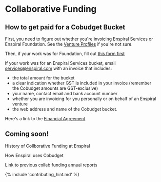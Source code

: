 # Collaborative Funding

## How to get paid for a Cobudget Bucket

First, you need to figure out whether you're invoicing Enspiral Services or Enspiral Foundation. See the [Venture Profiles](http://handbook.enspiral.com/venture_profiles.html) if you're not sure.

Then, if your work was for Foundation, fill out [this form first](https://docs.google.com/a/enspiral.com/forms/d/e/1FAIpQLSdr9pugQocyDm28R0he71za00bfLQ80Azgff9flSzKjpjFwog/viewform)

If your work was for an Enspiral Services bucket, email services@enspiral.com with an invoice that includes:
* the total amount for the bucket
* a clear indication whether GST is included in your invoice (remember the Cobudget amounts are GST-exclusive)
* your name, contact email and bank account number
* whether you are invoicing for you personally or on behalf of an Enspiral venture
* the web address and name of the Cobudget bucket.

Here's a link to the [Financial Agreement](http://handbook.enspiral.com/financial_agreement.html)

## Coming soon!

History of Collborative Funding at Enspiral

How Enspiral uses Cobudget

Link to previous collab funding annual reports

{% include 'contributing_hint.md' %}